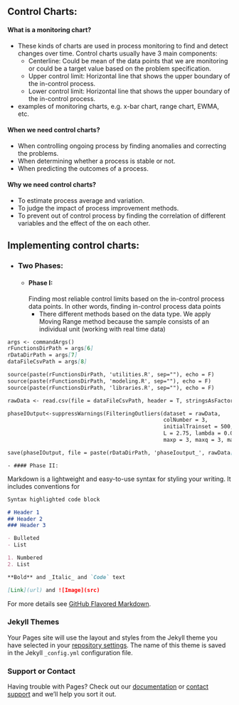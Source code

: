 ## Control Charts:

#### What is a monitoring chart? 
-  These kinds of charts are used in process monitoring to find and detect changes over time. Control charts usually have 3 main components:
    -  Centerline: Could be mean of the data points that we are monitoring or could be a target value based on the problem specification. 
    -  Upper control limit: Horizontal line that shows the upper boundary of the in-control process.
    -  Lower control limit: Horizontal line that shows the upper boundary of the in-control process.
-  examples of monitoring charts, e.g. x-bar chart, range chart, EWMA, etc.
#### When we need control charts?
- When controlling ongoing process by finding anomalies and correcting the problems.
- When determining whether a process is stable or not.
- When predicting the outcomes of a process.
#### Why we need control charts?
- To estimate process average and variation. 
- To judge the impact of process improvement methods.
- To prevent out of control process by finding the correlation of different variables and the effect of the on each other. 


## Implementing control charts:
- ### Two Phases:
    - #### Phase I:
        Finding most reliable control limits based on the in-control process data points. In other words, finding in-control process data points   
        - There different methods based on the data type. We apply Moving Range method because the sample consists of an individual unit (working with real time data)
```markdown
args <- commandArgs()
rFunctionsDirPath = args[6]
rDataDirPath = args[7]
dataFileCsvPath = args[8]

source(paste(rFunctionsDirPath, 'utilities.R', sep=""), echo = F)
source(paste(rFunctionsDirPath, 'modeling.R', sep=""), echo = F)
source(paste(rFunctionsDirPath, 'libraries.R', sep=""), echo = F)

rawData <- read.csv(file = dataFileCsvPath, header = T, stringsAsFactors = F)

phaseIOutput<-suppressWarnings(FilteringOutliers(dataset = rawData,
                                                 colNumber = 3,
                                                 initialTrainset = 500,
                                                 L = 2.75, lambda = 0.05,
                                                 maxp = 3, maxq = 3, maxd = 1))

save(phaseIOutput, file = paste(rDataDirPath, 'phaseIoutput_', rawData[1,4],'.RData', sep = ''))


```

    - #### Phase II:
Markdown is a lightweight and easy-to-use syntax for styling your writing. It includes conventions for

```markdown
Syntax highlighted code block

# Header 1
## Header 2
### Header 3

- Bulleted
- List

1. Numbered
2. List

**Bold** and _Italic_ and `Code` text

[Link](url) and ![Image](src)
```

For more details see [GitHub Flavored Markdown](https://guides.github.com/features/mastering-markdown/).

### Jekyll Themes

Your Pages site will use the layout and styles from the Jekyll theme you have selected in your [repository settings](https://github.com/VahabN/Control-charts/settings). The name of this theme is saved in the Jekyll `_config.yml` configuration file.

### Support or Contact

Having trouble with Pages? Check out our [documentation](https://help.github.com/categories/github-pages-basics/) or [contact support](https://github.com/contact) and we’ll help you sort it out.

